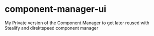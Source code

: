 # component-manager-ui
My Private version of the Component Manager to get later reused with Stealify and direktspeed component manager
